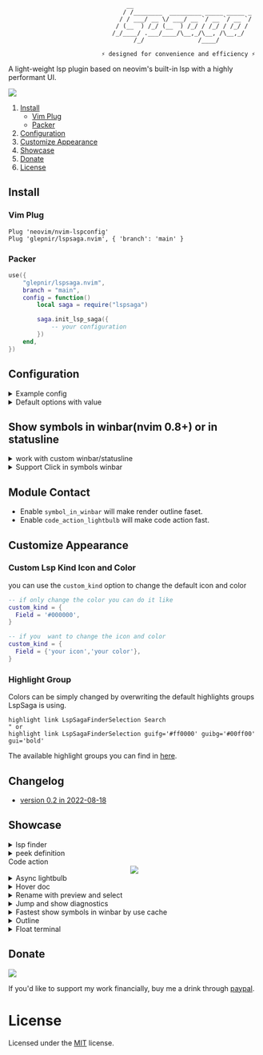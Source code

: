 ```
                                 __
                                / /________  _________ _____ _____ _
                               / / ___/ __ \/ ___/ __ `/ __ `/ __ `/
                              / (__  ) /_/ (__  ) /_/ / /_/ / /_/ /
                             /_/____/ .___/____/\__,_/\__, /\__,_/
                                   /_/               /____/

                          ⚡ designed for convenience and efficiency ⚡
```

A light-weight lsp plugin based on neovim's built-in lsp with a highly performant UI.

[![](https://img.shields.io/badge/Element-0DBD8B?style=for-the-badge&logo=element&logoColor=white)](https://matrix.to/#/#lspsaga-nvim:matrix.org)

1. [Install](#install)
   - [Vim Plug](#vim-plug)
   - [Packer](#packer)
1. [Configuration](#configuration)
1. [Customize Appearance](#customize-appearance)
1. [Showcase](#showcase)
1. [Donate](#donate)
1. [License](#license)

## Install

### Vim Plug

```vim
Plug 'neovim/nvim-lspconfig'
Plug 'glepnir/lspsaga.nvim', { 'branch': 'main' }
```

### Packer

```lua
use({
    "glepnir/lspsaga.nvim",
    branch = "main",
    config = function()
        local saga = require("lspsaga")

        saga.init_lsp_saga({
            -- your configuration
        })
    end,
})
```

## Configuration

<details>
<summary> Example config </summary>

```lua
local keymap = vim.keymap.set
local saga = require('lspsaga')

saga.init_lsp_saga()

-- Lsp finder find the symbol definition implement reference
-- if there is no implement it will hide
-- when you use action in finder like open vsplit then you can
-- use <C-t> to jump back
keymap("n", "gh", "<cmd>Lspsaga lsp_finder<CR>", { silent = true })

-- Code action
keymap({"n","v"}, "<leader>ca", "<cmd>Lspsaga code_action<CR>", { silent = true })

-- Rename
keymap("n", "gr", "<cmd>Lspsaga rename<CR>", { silent = true })

-- Peek Definition
-- you can edit the definition file in this flaotwindow
-- also support open/vsplit/etc operation check definition_action_keys
-- support tagstack C-t jump back
keymap("n", "gd", "<cmd>Lspsaga peek_definition<CR>", { silent = true })

-- Show line diagnostics
keymap("n", "<leader>cd", "<cmd>Lspsaga show_line_diagnostics<CR>", { silent = true })

-- Show cursor diagnostic
keymap("n", "<leader>cd", "<cmd>Lspsaga show_cursor_diagnostics<CR>", { silent = true })

-- Diagnsotic jump can use `<c-o>` to jump back
keymap("n", "[e", "<cmd>Lspsaga diagnostic_jump_prev<CR>", { silent = true })
keymap("n", "]e", "<cmd>Lspsaga diagnostic_jump_next<CR>", { silent = true })

-- Only jump to error
keymap("n", "[E", function()
  require("lspsaga.diagnostic").goto_prev({ severity = vim.diagnostic.severity.ERROR })
end, { silent = true })
keymap("n", "]E", function()
  require("lspsaga.diagnostic").goto_next({ severity = vim.diagnostic.severity.ERROR })
end, { silent = true })

-- Outline
keymap("n","<leader>o", "<cmd>LSoutlineToggle<CR>",{ silent = true })

-- Hover Doc
keymap("n", "K", "<cmd>Lspsaga hover_doc<CR>", { silent = true })

-- Float terminal
keymap("n", "<A-d>", "<cmd>Lspsaga open_floaterm<CR>", { silent = true })
-- if you want pass somc cli command into terminal you can do like this
-- open lazygit in lspsaga float terminal
keymap("n", "<A-d>", "<cmd>Lspsaga open_floaterm lazygit<CR>", { silent = true })
-- close floaterm
keymap("t", "<A-d>", [[<C-\><C-n><cmd>Lspsaga close_floaterm<CR>]], { silent = true })
```
</details>

<details>
<summary> Default options with value </summary>

```lua
-- Options with default value
-- "single" | "double" | "rounded" | "bold" | "plus"
border_style = "single",
--the range of 0 for fully opaque window (disabled) to 100 for fully
--transparent background. Values between 0-30 are typically most useful.
saga_winblend = 0,
-- when cursor in saga window you config these to move
move_in_saga = { prev = '<C-p>',next = '<C-n>'},
-- Error, Warn, Info, Hint
-- use emoji like
-- { "🙀", "😿", "😾", "😺" }
-- or
-- { "😡", "😥", "😤", "😐" }
-- and diagnostic_header can be a function type
-- must return a string and when diagnostic_header
-- is function type it will have a param `entry`
-- entry is a table type has these filed
-- { bufnr, code, col, end_col, end_lnum, lnum, message, severity, source }
diagnostic_header = { " ", " ", " ", "ﴞ " },
-- preview lines of lsp_finder and definition preview
max_preview_lines = 10,
-- use emoji lightbulb in default
code_action_icon = "💡",
-- if true can press number to execute the codeaction in codeaction window
code_action_num_shortcut = true,
-- same as nvim-lightbulb but async
code_action_lightbulb = {
    enable = true,
    enable_in_insert = true,
    cache_code_action = true,
    sign = true,
    update_time = 150,
    sign_priority = 20,
    virtual_text = true,
},
-- finder icons
finder_icons = {
  def = '  ',
  ref = '諭 ',
  link = '  ',
},
-- finder do lsp request timeout
-- if your project big enough or your server very slow
-- you may need to increase this value
finder_request_timeout = 1500,
-- set antoher colorscheme in preview window
finder_preview_hl_ns = 0,
finder_action_keys = {
    open = "o",
    vsplit = "s",
    split = "i",
    tabe = "t",
    quit = "q",
},
code_action_keys = {
    quit = "q",
    exec = "<CR>",
},
definition_action_keys = {
  edit = '<C-c>o',
  vsplit = '<C-c>v',
  split = '<C-c>i',
  tabe = '<C-c>t',
  quit = 'q',
},
rename_action_quit = "<C-c>",
rename_in_select = true,
-- show symbols in winbar must nightly
symbol_in_winbar = {
    in_custom = false,
    enable = false,
    separator = ' ',
    show_file = true,
    click_support = false,
},
-- show outline
show_outline = {
  win_position = 'right',
  --set special filetype win that outline window split.like NvimTree neotree
  -- defx, db_ui
  win_with = '',
  win_width = 30,
  auto_enter = true,
  auto_preview = true,
  virt_text = '┃',
  jump_key = 'o',
  -- auto refresh when change buffer
  auto_refresh = true,
},
-- custom lsp kind
-- usage { Field = 'color code'} or {Field = {your icon, your color code}}
custom_kind = {},
-- if you don't use nvim-lspconfig you must pass your server name and
-- the related filetypes into this table
-- like server_filetype_map = { metals = { "sbt", "scala" } }
server_filetype_map = {},
```
</details>

## Show symbols in winbar(nvim 0.8+) or in statusline

<details>
<summary> work with custom winbar/statusline </summary>

```lua
saga.init_lsp_saga({
    symbol_in_winbar = {
        in_custom = true
    }
})
```

- use `require('lspsaga.symbolwinbar').get_symbol_node` this function in your custom winbar
to get symbols node and set `User LspsagaUpdateSymbol` event in your autocmds

```lua
-- Example:
local function get_file_name(include_path)
    local file_name = require('lspsaga.symbolwinbar').get_file_name()
    if vim.fn.bufname '%' == '' then return '' end
    if include_path == false then return file_name end
    -- Else if include path: ./lsp/saga.lua -> lsp > saga.lua
    local sep = vim.loop.os_uname().sysname == 'Windows' and '\\' or '/'
    local path_list = vim.split(string.gsub(vim.fn.expand '%:~:.:h', '%%', ''), sep)
    local file_path = ''
    for _, cur in ipairs(path_list) do
        file_path = (cur == '.' or cur == '~') and '' or
                    file_path .. cur .. ' ' .. '%#LspSagaWinbarSep#>%*' .. ' %*'
    end
    return file_path .. file_name
end

local function config_winbar_or_statusline()
    local exclude = {
        ['teminal'] = true,
        ['toggleterm'] = true,
        ['prompt'] = true,
        ['NvimTree'] = true,
        ['help'] = true,
    } -- Ignore float windows and exclude filetype
    if vim.api.nvim_win_get_config(0).zindex or exclude[vim.bo.filetype] then
        vim.wo.winbar = ''
    else
        local ok, lspsaga = pcall(require, 'lspsaga.symbolwinbar')
        local sym
        if ok then sym = lspsaga.get_symbol_node() end
        local win_val = ''
        win_val = get_file_name(true) -- set to true to include path
        if sym ~= nil then win_val = win_val .. sym end
        vim.wo.winbar = win_val
        -- if work in statusline
        vim.wo.stl = win_val
    end
end

local events = { 'BufEnter', 'BufWinEnter', 'CursorMoved' }

vim.api.nvim_create_autocmd(events, {
    pattern = '*',
    callback = function() config_winbar_or_statusline() end,
})

vim.api.nvim_create_autocmd('User', {
    pattern = 'LspsagaUpdateSymbol',
    callback = function() config_winbar_or_statusline() end,
})
```

</details>

<details>

<summary>Support Click in symbols winbar</summary>

To enable click support for winbar define a function similar to [statusline](https://neovim.io/doc/user/options.html#'statusline') (Search for "Start of execute function label")

minwid will be replaced with current node. For example:

```lua
symbol_in_winbar = {
    click_support = function(node, clicks, button, modifiers)
        -- To see all avaiable details: vim.pretty_print(node)
        local st = node.range.start
        local en = node.range['end']
        if button == "l" then
            if clicks == 2 then
                -- double left click to do nothing
            else -- jump to node's starting line+char
                vim.fn.cursor(st.line + 1, st.character + 1)
            end
        elseif button == "r" then
            if modifiers == "s" then
                print "lspsaga" -- shift right click to print "lspsaga"
            end -- jump to node's ending line+char
            vim.fn.cursor(en.line + 1, en.character + 1)
        elseif button == "m" then
            -- middle click to visual select node
            vim.fn.cursor(st.line + 1, st.character + 1)
            vim.cmd "normal v"
            vim.fn.cursor(en.line + 1, en.character + 1)
        end
    end
}
```
</details>

## Module Contact

* Enable `symbol_in_winbar` will make render outline faset.
* Enable `code_action_lightbulb` will make code action fast.


## Customize Appearance

### Custom Lsp Kind Icon and Color

you can use the `custom_kind` option to change the default icon and color

```lua
-- if only change the color you can do it like
custom_kind = {
  Field = '#000000',
}

-- if you  want to change the icon and color
custom_kind = {
  Field = {'your icon','your color'},
}
```

### Highlight Group
Colors can be simply changed by overwriting the default highlights groups LspSaga is using.


```vim
highlight link LspSagaFinderSelection Search
" or
highlight link LspSagaFinderSelection guifg='#ff0000' guibg='#00ff00' gui='bold'
```

The available highlight groups you can find in [here](./plugin/lspsaga.lua).

## Changelog

- [version 0.2 in 2022-08-18](./Changelog.md)

## Showcase

<details>
<summary>lsp finder</summary>

<div align='center'>
<img
src="https://user-images.githubusercontent.com/41671631/181253960-cef49f9d-db8b-4b04-92d8-cb6322749414.png" />
</div>
</details>

<details>
<summary>peek definition</summary>
<div align="center">
<img
src="https://user-images.githubusercontent.com/41671631/189480034-89f4bcc8-918a-47a5-b2a4-0dfe1c688525.gif"/>
</div>
</details

<details>
<summary>Code action</summary>

<div align='center'>
<img
src="https://user-images.githubusercontent.com/41671631/175305503-180e6b39-d162-4ef2-aa2b-9ffe309948e6.gif"/>
</div>

</details>

<details>
<summary>Async lightbulb</summary>

<div align='center'>
<img
src="https://user-images.githubusercontent.com/41671631/175752848-cef8218a-f8e4-42c2-96bd-06bb07cd42c6.gif"/>
</div>

</details>

<details id="hover-doc">
<summary>Hover doc</summary>

<div align='center'>
<img
src="https://user-images.githubusercontent.com/41671631/175306592-f0540e35-561f-418c-a41e-7df167ba9b86.gif"/>
</div>

</details>

<details>
<summary>Rename with preview and select</summary>

<div align="center">
<img
src="https://user-images.githubusercontent.com/41671631/175300080-6e72001c-78dd-4d86-8139-bba38befee15.gif" />
</div>

</details>

<details>
<summary>Jump and show diagnostics</summary>

<div align='center'>
<img
src="https://user-images.githubusercontent.com/41671631/182015252-c2e8acc1-3833-473d-a375-8093e104dc47.gif"/>
</div>

</details>

<details>
<summary>Fastest show symbols in winbar by use cache </summary>

<div align="center">
<img
src="https://user-images.githubusercontent.com/41671631/176679585-9485676b-ddea-44ca-bc88-b0eb04d450b1.gif" />
</div>

</details>

<details>
<summary>Outline</summary>

work fast when lspsaga symbol winbar `in_custom = true` or `enable = true`,

<img
src="https://user-images.githubusercontent.com/41671631/179864315-3ec84106-bcd4-43db-8590-2fb07f4055d9.gif"/>
</div>
</details>

<details>
<summary>Float terminal</summary>

<div align='center'>
<img
src="https://user-images.githubusercontent.com/41671631/105658287-2c6ed880-5f01-11eb-8af6-daa6fd23576c.gif"/>
</div>

</details>

## Donate

[![](https://img.shields.io/badge/PayPal-00457C?style=for-the-badge&logo=paypal&logoColor=white)](https://paypal.me/bobbyhub)

If you'd like to support my work financially, buy me a drink through [paypal](https://paypal.me/bobbyhub).

# License

Licensed under the [MIT](./LICENSE) license.

